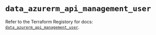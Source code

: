 # `data_azurerm_api_management_user`

Refer to the Terraform Registory for docs: [`data_azurerm_api_management_user`](https://www.terraform.io/docs/providers/azurerm/d/api_management_user).
